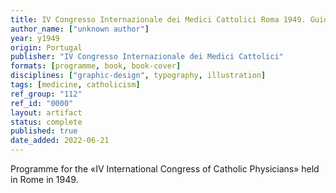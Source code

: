 ```yaml
---
title: IV Congresso Internazionale dei Medici Cattolici Roma 1949. Guida e Programma
author_name: ["unknown author"]
year: y1949
origin: Portugal
publisher: "IV Congresso Internazionale dei Medici Cattolici"
formats: [programme, book, book-cover]
disciplines: ["graphic-design", typography, illustration]
tags: [medicine, catholicism]
ref_group: "112"
ref_id: "0000"
layout: artifact
status: complete
published: true
date_added: 2022-06-21
---
```


Programme for the «IV International Congress of Catholic Physicians» held in Rome in 1949.
